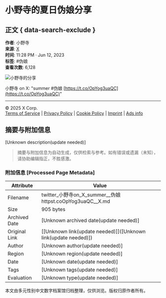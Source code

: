 # 小野寺的夏日伪娘分享

## 正文 { data-search-exclude }


**作者**: 小野寺  
**来源**: [X](https://twitter.com/araki22223/status/1668399891184222208)  
**时间**: 11:28 PM · Jun 12, 2023  
**标签**: #伪娘  
**查看次数**: 6,128  

![小野寺的分享](https://pbs.twimg.com/media/FydY2v6XgAEqeLM?format=jpg&name=900x900)

小野寺 on X: "summer #伪娘 [https://t.co/OpYog3uaQC](https://t.co/OpYog3uaQC)"  

---

© 2025 X Corp.  
[Terms of Service](https://twitter.com/tos) | [Privacy Policy](https://twitter.com/privacy) | [Cookie Policy](https://support.twitter.com/articles/20170514) | [Imprint](https://legal.twitter.com/imprint.html) | [Ads info](https://business.twitter.com/en/help/troubleshooting/how-twitter-ads-work.html?ref=web-twc-ao-gbl-adsinfo&utm_source=twc&utm_medium=web&utm_campaign=ao&utm_content=adsinfo)
<!-- tcd_original_link https://twitter.com/araki22223/status/1668399891184222208 -->


## 摘要与附加信息

<!-- tcd_abstract -->
[Unknown description(update needed)]
<!-- tcd_abstract_end -->

> 摘要与附加信息为自动生成，仅供检索与参考。如有错误或遗漏（未知），请协助编辑指正，不胜感激。

### 附加信息 [Processed Page Metadata]

| Attribute       | Value                                  |
|-----------------|----------------------------------------|
| Filename        | twitter_小野寺on_X_summer__伪娘httpst.coOpYog3uaQC__X.md                             |
| Size            | 905 bytes                           |
| Archived Date   | [Unknown archived date(update needed)]                             |
| Original Link   | [[Unknown link(update needed)]]([Unknown link(update needed)])                       |
| Author          | [Unknown author(update needed)]                               |
| Region          | [Unknown region(update needed)]                               |
| Date            | [Unknown date(update needed)]                                 |
| Tags            | [Unknown tags(update needed)]                                 |
| Evaluation            | [Unknown type(update needed)]                                 |
<!-- tcd_table_end -->

本文由多元性别中文数字档案馆归档整理，仅供浏览。版权归原作者所有。
